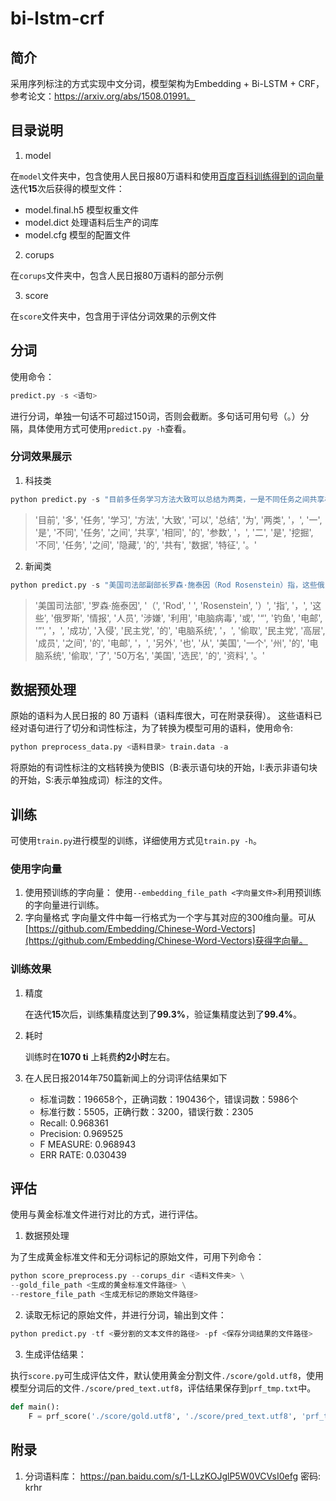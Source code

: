 # bi-lstm-crf

## 简介

采用序列标注的方式实现中文分词，模型架构为Embedding + Bi-LSTM + CRF，参考论文：https://arxiv.org/abs/1508.01991。

## 目录说明

1. model

在`model`文件夹中，包含使用人民日报80万语料和使用[百度百科训练得到的词向量](https://pan.baidu.com/s/1eeCS7uD3e_qVN8rPwmXhAw)迭代**15**次后获得的模型文件：
* model.final.h5 模型权重文件
* model.dict 处理语料后生产的词库
* model.cfg 模型的配置文件

2. corups

在`corups`文件夹中，包含人民日报80万语料的部分示例

3. score

在`score`文件夹中，包含用于评估分词效果的示例文件

## 分词

使用命令：
```py
predict.py -s <语句>
```
进行分词，单独一句话不可超过150词，否则会截断。多句话可用句号（。）分隔，具体使用方式可使用`predict.py -h`查看。

### 分词效果展示

1. 科技类

```py
python predict.py -s "目前多任务学习方法大致可以总结为两类，一是不同任务之间共享相同的参数，二是挖掘不同任务之间隐藏的共有数据特征。"
```
>  '目前', '多', '任务', '学习', '方法', '大致', '可以', '总结', '为', '两类', '，', '一', '是', '不同', '任务', '之间', '共享', '相同', '的', '参数', '，', '二', '是', '挖掘', '不同', '任务', '之间', '隐藏', '的', '共有', '数据', '特征', '。'

2. 新闻类

```py
python predict.py -s "美国司法部副部长罗森·施泰因（Rod Rosenstein）指，这些俄罗斯情报人员涉嫌利用电脑病毒或“钓鱼电邮”，成功入侵民主党的电脑系统，偷取民主党高层成员之间的电邮，另外也从美国一个州的电脑系统偷取了50万名美国选民的资料。"
```

 > '美国司法部', '罗森·施泰因', '（', 'Rod', ' ', 'Rosenstein', '）', '指', '，', '这些', '俄罗斯', '情报', '人员', '涉嫌', '利用', '电脑病毒', '或', '“', '钓鱼', '电邮', '”', '，', '成功', '入侵', '民主党', '的', '电脑系统', '，', '偷取', '民主党', '高层', '成员', '之间', '的', '电邮', '，', '另外', '也', '从', '美国', '一个', '州', '的', '电脑系统', '偷取', '了', '50万名', '美国', '选民', '的', '资料', '。'

## 数据预处理

原始的语料为人民日报的 80 万语料（语料库很大，可在附录获得）。
这些语料已经对语句进行了切分和词性标注，为了转换为模型可用的语料，使用命令:
```python
python preprocess_data.py <语料目录> train.data -a
```
将原始的有词性标注的文档转换为使BIS（B:表示语句块的开始，I:表示非语句块的开始，S:表示单独成词）标注的文件。

## 训练

可使用`train.py`进行模型的训练，详细使用方式见`train.py -h`。

### 使用字向量

1. 使用预训练的字向量：
    使用`--embedding_file_path <字向量文件>`利用预训练的字向量进行训练。
2. 字向量格式
    字向量文件中每一行格式为一个字与其对应的300维向量。可从[https://github.com/Embedding/Chinese-Word-Vectors](https://github.com/Embedding/Chinese-Word-Vectors)获得字向量。

### 训练效果

1. 精度

    在迭代**15**次后，训练集精度达到了**99.3%**，验证集精度达到了**99.4%**。
2. 耗时
   
   训练时在**1070 ti** 上耗费**约2小时**左右。
   
3. 在人民日报2014年750篇新闻上的分词评估结果如下
    * 标准词数：196658个，正确词数：190436个，错误词数：5986个
    * 标准行数：5505，正确行数：3200，错误行数：2305
    * Recall: 0.968361
    * Precision: 0.969525
    * F MEASURE: 0.968943
    * ERR RATE: 0.030439

## 评估

使用与黄金标准文件进行对比的方式，进行评估。

1. 数据预处理

为了生成黄金标准文件和无分词标记的原始文件，可用下列命令：
```python
python score_preprocess.py --corups_dir <语料文件夹> \
--gold_file_path <生成的黄金标准文件路径> \
--restore_file_path <生成无标记的原始文件路径>
```

2. 读取无标记的原始文件，并进行分词，输出到文件：

```python
python predict.py -tf <要分割的文本文件的路径> -pf <保存分词结果的文件路径>
```

3. 生成评估结果：

执行`score.py`可生成评估文件，默认使用黄金分割文件`./score/gold.utf8`，使用模型分词后的文件`./score/pred_text.utf8`，评估结果保存到`prf_tmp.txt`中。

```py
def main():
    F = prf_score('./score/gold.utf8', './score/pred_text.utf8', 'prf_tmp.txt', 15)
```



## 附录

1. 分词语料库： https://pan.baidu.com/s/1-LLzKOJglP5W0VCVsI0efg 密码: krhr 
